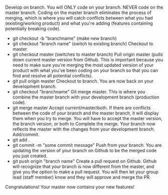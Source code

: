 Develop on branch. You will ONLY code on your branch. NEVER code on the master branch. Coding on the master branch eliminates the process of merging, which is where you will catch conflicts between what you had (existing/working product) and what you're adding (features containing potentially breaking code).
  - git checkout -b "branchname" (make new branch)
  - git checkout "branch name" (switch to existing branch)
Checkout to master
  - git checkout master (switches to master branch)
Pull origin master (pulls down current master version from Github. This is important because you need to make sure you're merging the most updated version of your product with what you've been coding on your branch so that you can find and resolve all potential conflicts).
  - git pull origin master 
Checkout to branch. You are now back on your development branch.
  - git checkout "branchname"
Git merge master. This is where you combine the master branch with your development branch (production code). 
  - git merge master
Accept current/master/both. If there are conflicts between the code of your branch and the master branch, it will display them when you try to merge. You will have to accept the master version, the branch version, or both to Complete the merge. Your branch now reflects the master with the changes from your development branch.
Add/commit. 
  - git add .
  - git commit -m "some commit message"
Push from your branch. You are updating the version of your branch on Github to be the merged code you just created.
  - git push origin "branch name"
Create a pull request on Github. Github will recognize that your branch is now different from the master, and give you the option to make a pull request. You will then let your group lead (staff member) know and they will approve and merge the PR. 

Congratulations! Your master now contains your new features!
